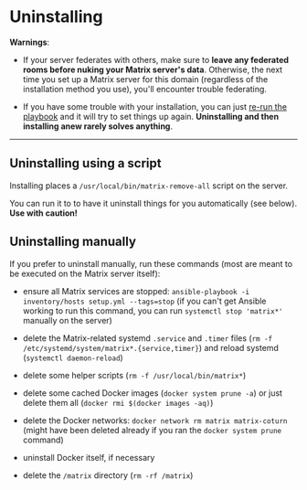 # Uninstalling

**Warnings**:

- If your server federates with others, make sure to **leave any federated rooms before nuking your Matrix server's data**. Otherwise, the next time you set up a Matrix server for this domain (regardless of the installation method you use), you'll encounter trouble federating.

- If you have some trouble with your installation, you can just [re-run the playbook](installing.md) and it will try to set things up again. **Uninstalling and then installing anew rarely solves anything**.


-----------------


## Uninstalling using a script

Installing places a `/usr/local/bin/matrix-remove-all` script on the server.

You can run it to to have it uninstall things for you automatically (see below). **Use with caution!**


## Uninstalling manually

If you prefer to uninstall manually, run these commands (most are meant to be executed on the Matrix server itself):

- ensure all Matrix services are stopped: `ansible-playbook -i inventory/hosts setup.yml --tags=stop` (if you can't get Ansible working to run this command, you can run `systemctl stop 'matrix*'` manually on the server)

- delete the Matrix-related systemd `.service` and `.timer` files (`rm -f /etc/systemd/system/matrix*.{service,timer}`) and reload systemd (`systemctl daemon-reload`)

- delete some helper scripts (`rm -f /usr/local/bin/matrix*`)

- delete some cached Docker images (`docker system prune -a`) or just delete them all (`docker rmi $(docker images -aq)`)

- delete the Docker networks: `docker network rm matrix matrix-coturn` (might have been deleted already if you ran the `docker system prune` command)

- uninstall Docker itself, if necessary

- delete the `/matrix` directory (`rm -rf /matrix`)


